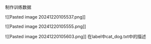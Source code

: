 制作训练数据

![[Pasted image 20241220105537.png]]

![[Pasted image 20241220105555.png]]

![[Pasted image 20241220105603.png]] 
在label中cat_dog.txt中的描述
